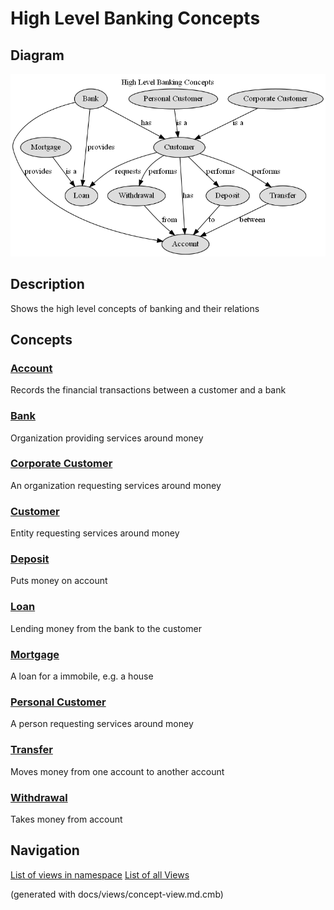 # High Level Banking Concepts

## Diagram
![High Level Banking Concepts](../../mybank/concepts/concept-view.png)

## Description
Shows the high level concepts of banking and their relations

## Concepts
### [Account](../../mybank/concepts/account.md)
Records the financial transactions between a customer and a bank

### [Bank](../../mybank/concepts/bank.md)
Organization providing services around money

### [Corporate Customer](../../mybank/concepts/corporate-customer.md)
An organization requesting services around money

### [Customer](../../mybank/concepts/customer.md)
Entity requesting services around money

### [Deposit](../../mybank/concepts/deposit.md)
Puts money on account

### [Loan](../../mybank/concepts/loan.md)
Lending money from the bank to the customer

### [Mortgage](../../mybank/concepts/mortgage.md)
A loan for a immobile, e.g. a house

### [Personal Customer](../../mybank/concepts/personal-customer.md)
A person requesting services around money

### [Transfer](../../mybank/concepts/transfer.md)
Moves money from one account to another account

### [Withdrawal](../../mybank/concepts/withdrawal.md)
Takes money from account



## Navigation
[List of views in namespace](./views-in-namespace.md)
[List of all Views](../../views.md)

(generated with docs/views/concept-view.md.cmb)

